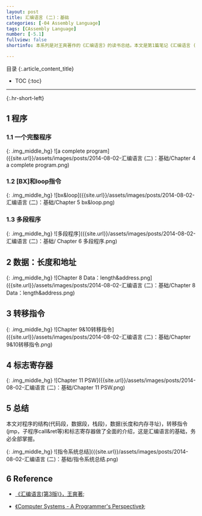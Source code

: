 ```yaml
---
layout: post
title: 汇编语言 (二)：基础
categories: [-04 Assembly Language]
tags: [CAssembly Language]
number: [-5.1]
fullview: false
shortinfo: 本系列是对王爽著作的《汇编语言》的读书总结。本文是第1篇笔记《汇编语言 (二)：基础》。

---
```

目录
{:.article_content_title}


* TOC
{:toc}

---
{:.hr-short-left}

## 1 程序 ##

### 1.1 一个完整程序 ###

{: .img_middle_hg}
![a complete program]({{site.url}}/assets/images/posts/2014-08-02-汇编语言 (二)：基础/Chapter 4 a complete program.png)

### 1.2 [BX]和loop指令 ###

{: .img_middle_hg}
![bx&loop]({{site.url}}/assets/images/posts/2014-08-02-汇编语言 (二)：基础/Chapter 5 bx&loop.png)

### 1.3 多段程序 ###

{: .img_middle_hg}
![多段程序]({{site.url}}/assets/images/posts/2014-08-02-汇编语言 (二)：基础/
Chapter 6 多段程序.png)

## 2 数据：长度和地址 ##

{: .img_middle_hg}
![Chapter 8 Data：length&address.png]({{site.url}}/assets/images/posts/2014-08-02-汇编语言 (二)：基础/Chapter 8 Data：length&address.png)

## 3 转移指令 ##

{: .img_middle_hg}
![Chapter 9&10转移指令]({{site.url}}/assets/images/posts/2014-08-02-汇编语言 (二)：基础/Chapter 9&10转移指令.png)

## 4 标志寄存器 ##

{: .img_middle_hg}
![Chapter 11 PSW]({{site.url}}/assets/images/posts/2014-08-02-汇编语言 (二)：基础/Chapter 11 PSW.png)


## 5 总结 ##

本文对程序的结构(代码段，数据段，栈段)，数据(长度和内存寻址)，转移指令(jmp，子程序call&ret等)和标志寄存器做了全面的介绍，这是汇编语言的基础，务必全部掌握。

{: .img_middle_hg}
![指令系统总结]({{site.url}}/assets/images/posts/2014-08-02-汇编语言 (二)：基础/指令系统总结.png)

## 6 Reference ##

- [《汇编语言(第3版)》，王爽著](https://www.amazon.cn/%E5%9B%BE%E4%B9%A6/dp/B00EYSPGYE?tag=et04-23);

- [《Computer Systems - A Programmer's Perspective》](https://www.amazon.com/Computer-Systems-Programmers-Perspective-2nd/dp/0136108040);



